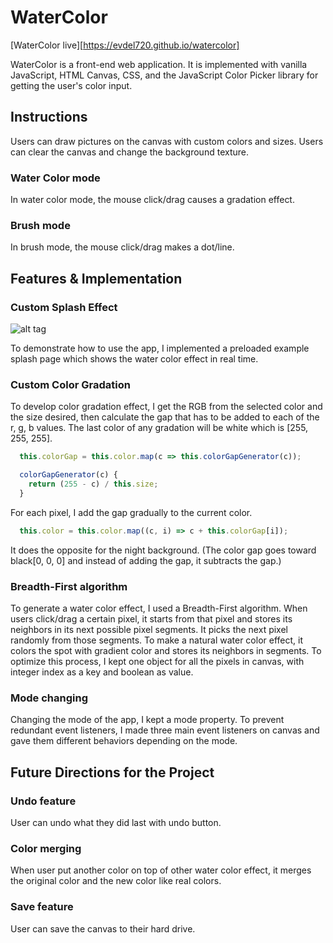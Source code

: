 # WaterColor

[WaterColor live][https://evdel720.github.io/watercolor]

  WaterColor is a front-end web application. It is implemented with vanilla JavaScript, HTML Canvas, CSS, and the JavaScript Color Picker library for getting the user's color input.

## Instructions
  Users can draw pictures on the canvas with custom colors and sizes. Users can clear the canvas and change the background texture.

### Water Color mode
  In water color mode, the mouse click/drag causes a gradation effect.

### Brush mode
  In brush mode, the mouse click/drag makes a dot/line.

## Features & Implementation

### Custom Splash Effect
  ![alt tag](https://res.cloudinary.com/wkdal720/image/upload/v1473966294/watercolor1_ylosue.gif)

  To demonstrate how to use the app, I implemented a preloaded example splash page which shows the water color effect in real time.

### Custom Color Gradation
  To develop color gradation effect, I get the RGB from the selected color and the size desired, then calculate the gap that has to be added to each of the r, g, b values. The last color of any gradation will be white which is [255, 255, 255].
  ```JavaScript
    this.colorGap = this.color.map(c => this.colorGapGenerator(c));

    colorGapGenerator(c) {
      return (255 - c) / this.size;
    }
  ```
  For each pixel, I add the gap gradually to the current color.
  ```JavaScript
    this.color = this.color.map((c, i) => c + this.colorGap[i]);
  ```
  It does the opposite for the night background. (The color gap goes toward black[0, 0, 0] and instead of adding the gap, it subtracts the gap.)

### Breadth-First algorithm
  To generate a water color effect, I used a Breadth-First algorithm. When users click/drag a certain pixel, it starts from that pixel and stores its neighbors in its next possible pixel segments. It picks the next pixel randomly from those segments. To make a natural water color effect, it colors the spot with gradient color and stores its neighbors in segments.
  To optimize this process, I kept one object for all the pixels in canvas, with integer index as a key and boolean as value.

### Mode changing
  Changing the mode of the app, I kept a mode property. To prevent redundant event listeners, I made three main event listeners on canvas and gave them different behaviors depending on the mode.

## Future Directions for the Project

### Undo feature
  User can undo what they did last with undo button.

### Color merging
  When user put another color on top of other water color effect, it merges the original color and the new color like real colors.

### Save feature
  User can save the canvas to their hard drive.
